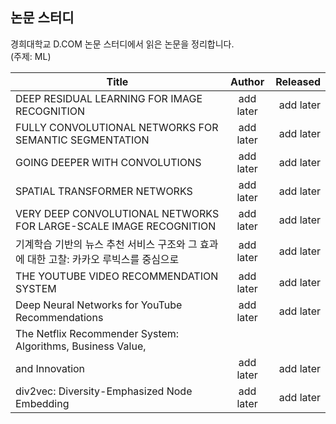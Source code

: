 ## 논문 스터디
경희대학교 D.COM 논문 스터디에서 읽은 논문을 정리합니다.  
(주제: ML)

| Title         | Author           | Released  |
| ------------- |:-------------:| -----:|
| DEEP RESIDUAL LEARNING FOR IMAGE RECOGNITION      | add later | add later |
| FULLY CONVOLUTIONAL NETWORKS FOR SEMANTIC SEGMENTATION     | add later | add later |
| GOING DEEPER WITH CONVOLUTIONS | add later | add later |
| SPATIAL TRANSFORMER NETWORKS | add later | add later |
| VERY DEEP CONVOLUTIONAL NETWORKS FOR LARGE-SCALE IMAGE RECOGNITION | add later | add later |
| 기계학습 기반의 뉴스 추천 서비스 구조와 그 효과에 대한 고찰: 카카오 루빅스를 중심으로 | add later | add later |
| THE YOUTUBE VIDEO RECOMMENDATION SYSTEM | add later | add later |
| Deep Neural Networks for YouTube Recommendations | add later | add later |
| The Netflix Recommender System: Algorithms, Business Value,
and Innovation | add later | add later |
| div2vec: Diversity-Emphasized Node Embedding | add later | add later |
